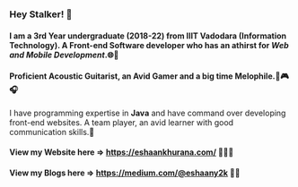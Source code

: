 ### Hey Stalker! 👋



#### I am a 3rd Year undergraduate (2018-22) from IIIT Vadodara (Information Technology). A Front-end Software developer who has an athirst for *Web and Mobile Development*.🌐📲

#### Proficient Acoustic Guitarist, an Avid Gamer and a big time Melophile.🎸🎮🎧

I have programming expertise in **Java** and have command over developing front-end websites.
A team player, an avid learner with good communication skills.💬

#### View my Website here => https://eshaankhurana.com/ 👨🏻‍💻
#### View my Blogs here => https://medium.com/@eshaany2k ✍🏼

<!--
**eshaan007/eshaan007** is a ✨ _special_ ✨ repository because its `README.md` (this file) appears on your GitHub profile.

Here are some ideas to get you started:

- 🔭 I’m currently working on ...
- 🌱 I’m currently learning ...
- 👯 I’m looking to collaborate on ...
- 🤔 I’m looking for help with ...
- 💬 Ask me about ...
- 📫 How to reach me: ...
- 😄 Pronouns: ...
- ⚡ Fun fact: ...
-->
